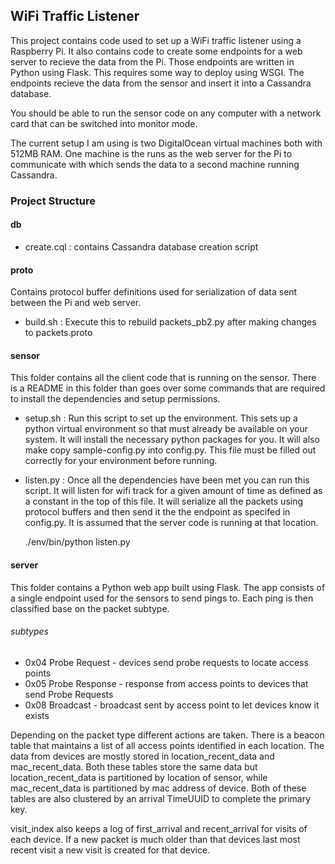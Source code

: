 ## WiFi Traffic Listener

This project contains code used to set up a WiFi traffic listener using
a Raspberry Pi. It also contains code to create some endpoints for
a web server to recieve the data from the Pi. Those endpoints
are written in Python using Flask. This requires some way to deploy
using WSGI. The endpoints recieve the data from the sensor
and insert it into a Cassandra database.

You should be able to run the sensor code on any computer with a network card
that can be switched into monitor mode.

The current setup I am using is two DigitalOcean virtual machines both with 512MB RAM.
One machine is the runs as the web server for the Pi to communicate with which
sends the data to a second machine running Cassandra.

### Project Structure

#### db
 - create.cql : contains Cassandra database creation script

#### proto
Contains protocol buffer definitions used for serialization of data
sent between the Pi and web server.
 - build.sh : Execute this to rebuild packets_pb2.py after making changes to packets.proto

#### sensor
This folder contains all the client code that is running on the sensor.
There is a README in this folder than goes over some commands that are
required to install the dependencies and setup permissions.

- setup.sh : Run this script to set up the environment. This sets up a python
virtual environment so that must already be available on your system. It will
install the necessary python packages for you. It will also make copy
sample-config.py into config.py. This file must be filled out correctly
for your environment before running.

- listen.py : Once all the dependencies have been met you can run this script. It will
listen for wifi track for a given amount of time as defined as a constant in the top of this file.
It will serialize all the packets using protocol buffers and then send it the the endpoint
as specifed in config.py. It is assumed that the server code is running at that location.

  ./env/bin/python listen.py

#### server
This folder contains a Python web app built using Flask. The app consists of a single
endpoint used for the sensors to send pings to. Each ping is then classified
base on the packet subtype.

###### subtypes
 - 0x04 Probe Request - devices send probe requests to locate access points
 - 0x05 Probe Response - response from access points to devices that send Probe Requests
 - 0x08 Broadcast - broadcast sent by access point to let devices know it exists

Depending on the packet type different actions are taken. There is a beacon table that
maintains a list of all access points identified in each location. The data from devices
are mostly stored in location_recent_data and mac_recent_data. Both these tables
store the same data but location_recent_data is partitioned by location of sensor,
while mac_recent_data is partitioned by mac address of device. Both of these tables
are also clustered by an arrival TimeUUID to complete the primary key.

visit_index also keeps a log of first_arrival and recent_arrival for visits of each device.
If a new packet is much older than that devices last most recent visit a new visit is
created for that device.


